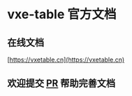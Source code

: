 # vxe-table 官方文档

## 在线文档

[https://vxetable.cn](https://vxetable.cn)

## 欢迎提交 [PR](https://github.com/x-extends/vxe-table-docs/pulls) 帮助完善文档
